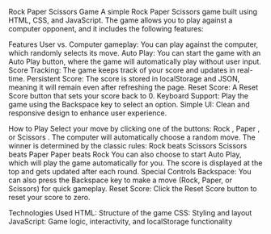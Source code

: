 Rock Paper Scissors Game 
A simple Rock Paper Scissors game built using HTML, CSS, and JavaScript. The game allows you to play against a computer opponent, and it includes the following features:

Features
User vs. Computer gameplay: You can play against the computer, which randomly selects its move.
Auto Play: You can start the game with an Auto Play button, where the game will automatically play without user input.
Score Tracking: The game keeps track of your score and updates in real-time.
Persistent Score: The score is stored in localStorage and JSON, meaning it will remain even after refreshing the page.
Reset Score: A Reset Score button that sets your score back to 0.
Keyboard Support: Play the game using the Backspace key to select an option.
Simple UI: Clean and responsive design to enhance user experience.

How to Play
Select your move by clicking one of the buttons: Rock , Paper , or Scissors .
The computer will automatically choose a random move.
The winner is determined by the classic rules:
Rock beats Scissors
Scissors beats Paper
Paper beats Rock
You can also choose to start Auto Play, which will play the game automatically for you.
The score is displayed at the top and gets updated after each round.
Special Controls
Backspace: You can also press the Backspace key to make a move (Rock, Paper, or Scissors) for quick gameplay.
Reset Score: Click the Reset Score button to reset your score to zero.

Technologies Used
HTML: Structure of the game
CSS: Styling and layout
JavaScript: Game logic, interactivity, and localStorage functionality

